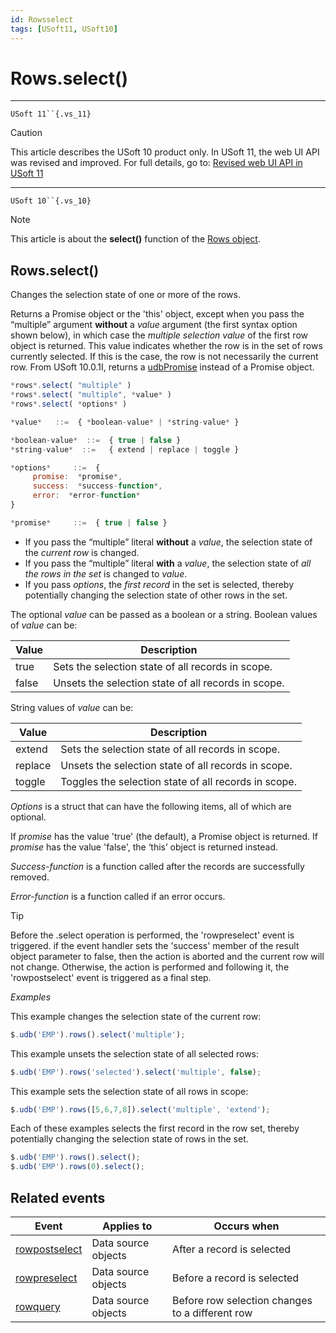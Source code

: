 ```yaml
---
id: Rowsselect
tags: [USoft11, USoft10]
---
```

# Rows.select()



----

`USoft 11``{.vs_11}`

> [!CAUTION]
> This article describes the USoft 10 product only.
> In USoft 11, the web UI API was revised and improved. For full details, go to:
> [Revised web UI API in USoft 11](/docs/Web_and_app_UIs/UDB_udb/Revised_web_UI_API_in_USoft_11.md)

----

`USoft 10``{.vs_10}`

> [!NOTE]
> This article is about the **select()** function of the [Rows object](/docs/Web_and_app_UIs/UDB_Rows).

## **Rows.select()**

Changes the selection state of one or more of the rows.

Returns a Promise object or the 'this' object, except when you pass the “multiple” argument **without** a *value* argument (the first syntax option shown below), in which case the *multiple selection value* of the first row object is returned. This value indicates whether the row is in the set of rows currently selected. If this is the case, the row is not necessarily the current row. From USoft 10.0.1I, returns a [udbPromise](/docs/Web_and_app_UIs/JavaScript/Promises_for_asynchronous_Javascript.md) instead of a Promise object.

```js
*rows*.select( "multiple" )
*rows*.select( "multiple", *value* )
*rows*.select( *options* )

*value*   ::=  { *boolean-value* | *string-value* }

*boolean-value*  ::=  { true | false }
*string-value*  ::=   { extend | replace | toggle }

*options*     ::=  {
     promise:  *promise*,
     success:  *success-function*,
     error:  *error-function*
}

*promise*     ::=  { true | false }
```

- If you pass the “multiple” literal **without** a *value*, the selection state of the *current row* is changed.
- If you pass the “multiple” literal **with** a *value*, the selection state of *all the rows in the set* is changed to *value*.
- If you pass *options*, the *first record* in the set is selected, thereby potentially changing the selection state of other rows in the set.

The optional *value* can be passed as a boolean or a string. Boolean values of *value* can be:

|**Value**|**Description**|
|--------|--------|
|true    |Sets the selection state of all records in scope.|
|false   |Unsets the selection state of all records in scope.|



String values of *value* can be:

|**Value**|**Description**|
|--------|--------|
|extend  |Sets the selection state of all records in scope.|
|replace |Unsets the selection state of all records in scope.|
|toggle  |Toggles the selection state of all records in scope.|



*Options* is a struct that can have the following items, all of which are optional.

If *promise* has the value 'true' (the default), a Promise object is returned. If *promise* has the value 'false', the ‘this’ object is returned instead.

*Success-function* is a function called after the records are successfully removed.

*Error-function* is a function called if an error occurs.

> [!TIP]
> Before the .select operation is performed, the 'rowpreselect' event is triggered. if the event handler sets the 'success' member of the result object parameter to false, then the action is aborted and the current row will not change. Otherwise, the action is performed and following it, the 'rowpostselect' event is triggered as a final step.

*Examples*

This example changes the selection state of the current row:

```js
$.udb('EMP').rows().select('multiple');
```

This example unsets the selection state of all selected rows:

```js
$.udb('EMP').rows('selected').select('multiple', false);
```

This example sets the selection state of all rows in scope:

```js
$.udb('EMP').rows([5,6,7,8]).select('multiple', 'extend');
```

Each of these examples selects the first record in the row set, thereby potentially changing the selection state of rows in the set.

```js
$.udb('EMP').rows().select();
$.udb('EMP').rows(0).select();
```

## Related events

|**Event**|**Applies to**|**Occurs when**|
|--------|--------|--------|
|[rowpostselect](/docs/Web_and_app_UIs/UDB_Events/rowpostselect.md)|Data source objects|After a record is selected|
|[rowpreselect](/docs/Web_and_app_UIs/UDB_Events/rowpreselect.md)|Data source objects|Before a record is selected|
|[rowquery](/docs/Web_and_app_UIs/UDB_Events/rowquery.md)|Data source objects|Before row selection changes to a different row|



 